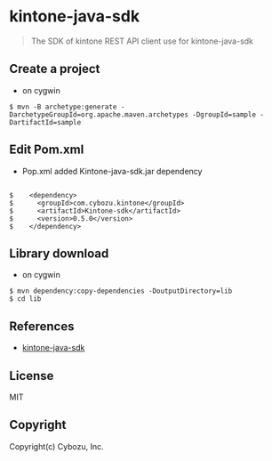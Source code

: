 # kintone-java-sdk

> The SDK of kintone REST API client use for kintone-java-sdk

## Create a project

- on cygwin

```bashshell
$ mvn -B archetype:generate -DarchetypeGroupId=org.apache.maven.archetypes -DgroupId=sample -DartifactId=sample
```

## Edit Pom.xml

- Pop.xml added Kintone-java-sdk.jar dependency

```bashshell

$    <dependency>
$      <groupId>com.cybozu.kintone</groupId>
$      <artifactId>Kintone-sdk</artifactId>
$      <version>0.5.0</version>
$    </dependency>
```

## Library download

- on cygwin

```bashshell
$ mvn dependency:copy-dependencies -DoutputDirectory=lib
$ cd lib
```

## References

- [kintone-java-sdk](https://kintone.github.io/kintone-java-sdk/)


## License


MIT

## Copyright

Copyright(c) Cybozu, Inc.
